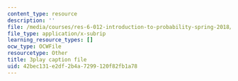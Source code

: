 ```yaml
---
content_type: resource
description: ''
file: /media/courses/res-6-012-introduction-to-probability-spring-2018/42bec131e2df2b4a7299120f82fb1a78_X04gTpC7wAs.srt
file_type: application/x-subrip
learning_resource_types: []
ocw_type: OCWFile
resourcetype: Other
title: 3play caption file
uid: 42bec131-e2df-2b4a-7299-120f82fb1a78
---
```

